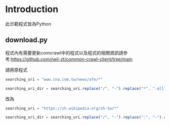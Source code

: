 # **Introduction**
此示範程式皆為Python
## download.py
程式內有需要更新comcrawl中的程式以及程式的相關資訊請參考:https://github.com/neil-zt/common-crawl-client/tree/main

請將原程式
```js
searching_uri = "www.cna.com.tw/news/afe/*"
```
```js
searching_uri_dir = searching_uri.replace("/", "-").replace("*", "-all")
```
改為
```js
searching_uri = "https://zh.wikipedia.org/zh-tw/*"
```
```js
searching_uri_dir = searching_uri.replace("/", "-").replace(":", "-").replace("*", "-all")
```
